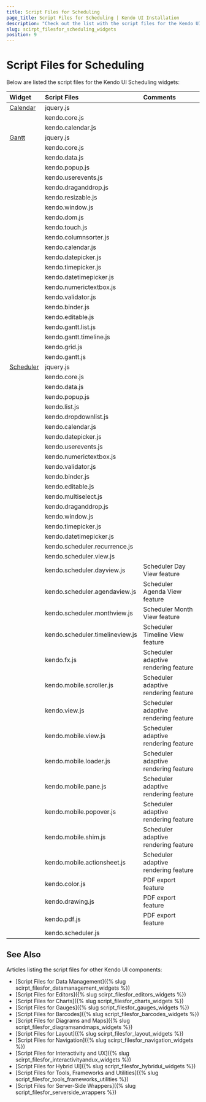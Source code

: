 ```yaml
---
title: Script Files for Scheduling
page_title: Script Files for Scheduling | Kendo UI Installation
description: "Check out the list with the script files for the Kendo UI Scheduling widgets."
slug: scirpt_filesfor_scheduling_widgets
position: 9
---
```


# Script Files for Scheduling

Below are listed the script files for the Kendo UI Scheduling widgets:

| Widget				| Script Files								| Comments					|
| :---					| :---										| :---						|
| [Calendar](http://demos.telerik.com/kendo-ui/calendar/index)| jquery.js|						|
| 						| kendo.core.js								| 							|
| 						| kendo.calendar.js							| 							|
| [Gantt](http://demos.telerik.com/kendo-ui/gantt/index)| jquery.js|  							|
| 						| kendo.core.js								|  							|
| 						| kendo.data.js								|  							|
| 						| kendo.popup.js							|  							|
| 						| kendo.userevents.js						|  							|
| 						| kendo.draganddrop.js						|  							|
| 						| kendo.resizable.js						|  							|
|						| kendo.window.js							|  							|
| 						| kendo.dom.js								|  							|
| 						| kendo.touch.js							| 							|
|						| kendo.columnsorter.js						| 							|
|						| kendo.calendar.js							| 							|
|						| kendo.datepicker.js						| 							|
| 						| kendo.timepicker.js						| 							|
| 						| kendo.datetimepicker.js					| 							|
| 						| kendo.numerictextbox.js					| 							|
| 						| kendo.validator.js						| 							|
| 						| kendo.binder.js							| 							|
| 						| kendo.editable.js							| 							|
| 						| kendo.gantt.list.js						| 							|
| 						| kendo.gantt.timeline.js					| 							|
|						| kendo.grid.js								| 							|
|						| kendo.gantt.js							| 							|
| [Scheduler](http://demos.telerik.com/kendo-ui/scheduler/index)| jquery.js|					|
| 						| kendo.core.js								| 							|
| 						| kendo.data.js								| 							|
| 						| kendo.popup.js							| 							|
| 						| kendo.list.js								| 							|
|						| kendo.dropdownlist.js						| 							|
| 						| kendo.calendar.js							| 							|
| 						| kendo.datepicker.js						| 							|
| 						| kendo.userevents.js						| 							|
| 						| kendo.numerictextbox.js					| 							|
| 						| kendo.validator.js						| 							|
| 						| kendo.binder.js							| 							|
| 						| kendo.editable.js							| 							|
| 						| kendo.multiselect.js						| 							|
| 						| kendo.draganddrop.js						| 							|
| 						| kendo.window.js							| 							|
| 						| kendo.timepicker.js						| 							|
| 						| kendo.datetimepicker.js					| 							|
| 						| kendo.scheduler.recurrence.js				| 							|
| 						| kendo.scheduler.view.js					| 							|
| 						| kendo.scheduler.dayview.js 				| Scheduler Day View feature|
| 						| kendo.scheduler.agendaview.js 			| Scheduler Agenda View feature|
| 						| kendo.scheduler.monthview.js 				| Scheduler Month View feature|
| 						| kendo.scheduler.timelineview.js 			| Scheduler Timeline View feature|
| 						| kendo.fx.js 								| Scheduler adaptive rendering feature|
| 						| kendo.mobile.scroller.js 					| Scheduler adaptive rendering feature|
| 						| kendo.view.js 							| Scheduler adaptive rendering feature|
| 						| kendo.mobile.view.js 						| Scheduler adaptive rendering feature|
| 						| kendo.mobile.loader.js 					| Scheduler adaptive rendering feature|
| 						| kendo.mobile.pane.js 						| Scheduler adaptive rendering feature|
| 						| kendo.mobile.popover.js 					| Scheduler adaptive rendering feature|
| 						| kendo.mobile.shim.js 						| Scheduler adaptive rendering feature|
| 						| kendo.mobile.actionsheet.js				| Scheduler adaptive rendering feature|
| 						| kendo.color.js 							| PDF export feature		|
| 						| kendo.drawing.js 							| PDF export feature		|
| 						| kendo.pdf.js 								| PDF export feature		|
| 						| kendo.scheduler.js						| 							|

## See Also

Articles listing the script files for other Kendo UI components:

+ [Script Files for Data Management]({% slug scirpt_filesfor_datamanagement_widgets %})  
+ [Script Files for Editors]({% slug scirpt_filesfor_editors_widgets %})
+ [Script Files for Charts]({% slug script_filesfor_charts_widgets %})
+ [Script Files for Gauges]({% slug script_filesfor_gauges_widgets %})
+ [Script Files for Barcodes]({% slug script_filesfor_barcodes_widgets %})
+ [Script Files for Diagrams and Maps]({% slug script_filesfor_diagramsandmaps_widgets %})
+ [Script Files for Layout]({% slug scirpt_filesfor_layout_widgets %})
+ [Script Files for Navigation]({% slug scirpt_filesfor_navigation_widgets %})
+ [Script Files for Interactivity and UX]({% slug scirpt_filesfor_interactivityandux_widgets %})
+ [Script Files for Hybrid UI]({% slug script_filesfor_hybridui_widgets %})
+ [Script Files for Tools, Frameworks and Utilities]({% slug script_filesfor_tools_frameworks_utilities %})
+ [Script Files for Server-Side Wrappers]({% slug script_filesfor_serverside_wrappers %})
